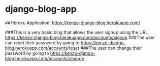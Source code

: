 # django-blog-app

##Heroku Application: https://kenzo-django-blog.herokuapp.com/

###This is a very basic blog that allows the user signup using the URL https://kenzo-django-blog.herokuapp.com/accounts/signup
###The user can reset their password by going to https://kenzo-django-blog.herokuapp.com/accounts/reset
###The user can change their password by going to https://kenzo-django-blog.herokuapp.com/accounts/change

